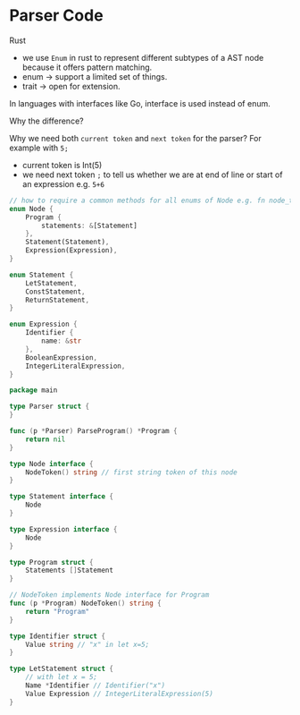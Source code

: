 # Parser Code

Rust
- we use `Enum` in rust to represent different subtypes of a AST node because
it offers pattern matching.
- enum -> support a limited set of things.
- trait -> open for extension.

In languages with interfaces like Go, interface is used instead of enum.

Why the difference?

Why we need both `current token` and `next token` for the parser? For example with `5;`
- current token is Int(5)
- we need next token `;` to tell us whether we are at end of line or start of an expression e.g. `5+6`

```rust
// how to require a common methods for all enums of Node e.g. fn node_token(&self) -> string
enum Node {
    Program {
        statements: &[Statement]
    },
    Statement(Statement),
    Expression(Expression),
}

enum Statement {
    LetStatement,
    ConstStatement,
    ReturnStatement,
}

enum Expression {
    Identifier {
        name: &str
    },
    BooleanExpression,
    IntegerLiteralExpression,
}
```

```go
package main

type Parser struct {
}

func (p *Parser) ParseProgram() *Program {
	return nil
}

type Node interface {
	NodeToken() string // first string token of this node
}

type Statement interface {
	Node
}

type Expression interface {
	Node
}

type Program struct {
	Statements []Statement
}

// NodeToken implements Node interface for Program
func (p *Program) NodeToken() string {
    return "Program"
}

type Identifier struct {
    Value string // "x" in let x=5;
}

type LetStatement struct {
	// with let x = 5;
	Name *Identifier // Identifier("x")
	Value Expression // IntegerLiteralExpression(5)
}
```
